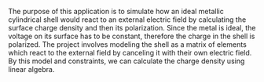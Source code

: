 The purpose of this application is to simulate how an ideal metallic cylindrical shell would react to an external electric field by calculating the surface charge density and then its polarization. Since the metal is ideal, the voltage on its surface has to be constant, therefore the charge in the shell is polarized. The project involves modeling the shell as a matrix of elements which react to the external field by canceling it with their own electric field. By this model and constraints, we can calculate the charge density using linear algebra.

